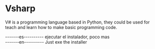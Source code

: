 # Vsharp
V# is a programming language based in Python, they could be used for teach and learn how to make basic programming code.<br>

-------es----------
ejecutar el instalador, poco mas
<br>
-------en----------
Just exe the installer
